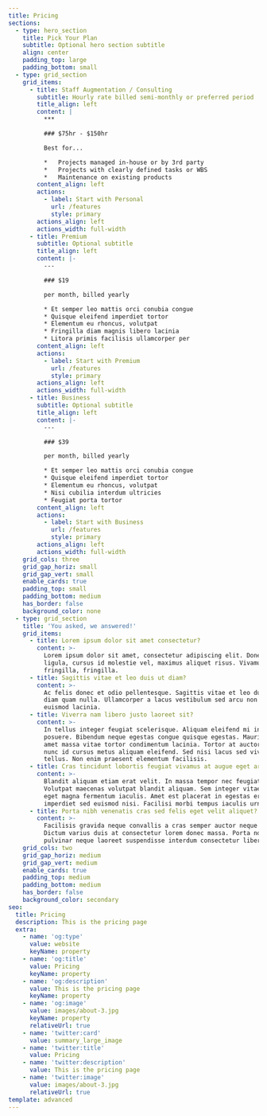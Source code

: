 ```yaml
---
title: Pricing
sections:
  - type: hero_section
    title: Pick Your Plan
    subtitle: Optional hero section subtitle
    align: center
    padding_top: large
    padding_bottom: small
  - type: grid_section
    grid_items:
      - title: Staff Augmentation / Consulting
        subtitle: Hourly rate billed semi-monthly or preferred period
        title_align: left
        content: |
          ***

          ### $75hr - $150hr

          Best for...

          *   Projects managed in-house or by 3rd party
          *   Projects with clearly defined tasks or WBS
          *   Maintenance on existing products
        content_align: left
        actions:
          - label: Start with Personal
            url: /features
            style: primary
        actions_align: left
        actions_width: full-width
      - title: Premium
        subtitle: Optional subtitle
        title_align: left
        content: |-
          ---

          ### $19

          per month, billed yearly

          * Et semper leo mattis orci conubia congue
          * Quisque eleifend imperdiet tortor
          * Elementum eu rhoncus, volutpat
          * Fringilla diam magnis libero lacinia
          * Litora primis facilisis ullamcorper per
        content_align: left
        actions:
          - label: Start with Premium
            url: /features
            style: primary
        actions_align: left
        actions_width: full-width
      - title: Business
        subtitle: Optional subtitle
        title_align: left
        content: |-
          ---

          ### $39

          per month, billed yearly

          * Et semper leo mattis orci conubia congue
          * Quisque eleifend imperdiet tortor
          * Elementum eu rhoncus, volutpat
          * Nisi cubilia interdum ultricies
          * Feugiat porta tortor
        content_align: left
        actions:
          - label: Start with Business
            url: /features
            style: primary
        actions_align: left
        actions_width: full-width
    grid_cols: three
    grid_gap_horiz: small
    grid_gap_vert: small
    enable_cards: true
    padding_top: small
    padding_bottom: medium
    has_border: false
    background_color: none
  - type: grid_section
    title: 'You asked, we answered!'
    grid_items:
      - title: Lorem ipsum dolor sit amet consectetur?
        content: >-
          Lorem ipsum dolor sit amet, consectetur adipiscing elit. Donec nisl
          ligula, cursus id molestie vel, maximus aliquet risus. Vivamus in nibh
          fringilla, fringilla.
      - title: Sagittis vitae et leo duis ut diam?
        content: >-
          Ac felis donec et odio pellentesque. Sagittis vitae et leo duis ut
          diam quam nulla. Ullamcorper a lacus vestibulum sed arcu non odio
          euismod lacinia.
      - title: Viverra nam libero justo laoreet sit?
        content: >-
          In tellus integer feugiat scelerisque. Aliquam eleifend mi in nulla
          posuere. Bibendum neque egestas congue quisque egestas. Mauris sit
          amet massa vitae tortor condimentum lacinia. Tortor at auctor urna
          nunc id cursus metus aliquam eleifend. Sed nisi lacus sed viverra
          tellus. Non enim praesent elementum facilisis.
      - title: Cras tincidunt lobortis feugiat vivamus at augue eget arcu?
        content: >-
          Blandit aliquam etiam erat velit. In massa tempor nec feugiat.
          Volutpat maecenas volutpat blandit aliquam. Sem integer vitae justo
          eget magna fermentum iaculis. Amet est placerat in egestas erat
          imperdiet sed euismod nisi. Facilisi morbi tempus iaculis urna.
      - title: Porta nibh venenatis cras sed felis eget velit aliquet?
        content: >-
          Facilisis gravida neque convallis a cras semper auctor neque vitae.
          Dictum varius duis at consectetur lorem donec massa. Porta non
          pulvinar neque laoreet suspendisse interdum consectetur libero.
    grid_cols: two
    grid_gap_horiz: medium
    grid_gap_vert: medium
    enable_cards: true
    padding_top: medium
    padding_bottom: medium
    has_border: false
    background_color: secondary
seo:
  title: Pricing
  description: This is the pricing page
  extra:
    - name: 'og:type'
      value: website
      keyName: property
    - name: 'og:title'
      value: Pricing
      keyName: property
    - name: 'og:description'
      value: This is the pricing page
      keyName: property
    - name: 'og:image'
      value: images/about-3.jpg
      keyName: property
      relativeUrl: true
    - name: 'twitter:card'
      value: summary_large_image
    - name: 'twitter:title'
      value: Pricing
    - name: 'twitter:description'
      value: This is the pricing page
    - name: 'twitter:image'
      value: images/about-3.jpg
      relativeUrl: true
template: advanced
---
```

